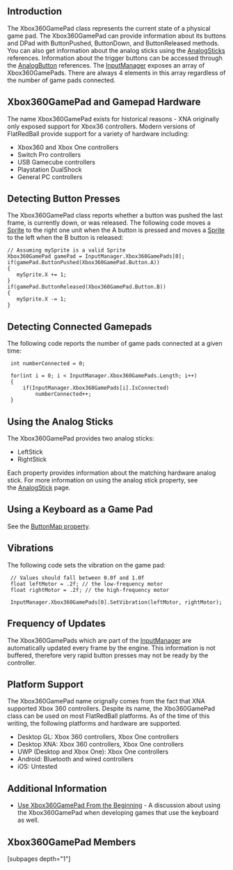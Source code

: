 ## Introduction

The Xbox360GamePad class represents the current state of a physical game pad. The Xbox360GamePad can provide information about its buttons and DPad with ButtonPushed, ButtonDown, and ButtonReleased methods. You can also get information about the analog sticks using the [AnalogSticks](/frb/docs/index.php?title=FlatRedBall.Input.AnalogStick "FlatRedBall.Input.AnalogStick") references. Information about the trigger buttons can be accessed through the [AnalogButton](/frb/docs/index.php?title=FlatRedBall.Input.AnalogButton&action=edit&redlink=1 "FlatRedBall.Input.AnalogButton (page does not exist)") references. The [InputManager](/frb/docs/index.php?title=FlatRedBall.Input.InputManager "FlatRedBall.Input.InputManager") exposes an array of Xbox360GamePads. There are always 4 elements in this array regardless of the number of game pads connected.

## Xbox360GamePad and Gamepad Hardware

The name Xbox360GamePad exists for historical reasons - XNA originally only exposed support for Xbox36 controllers. Modern versions of FlatRedBall provide support for a variety of hardware including:

-   Xbox360 and Xbox One controllers
-   Switch Pro controllers
-   USB Gamecube controllers
-   Playstation DualShock
-   General PC controllers

## Detecting Button Presses

The Xbox360GamePad class reports whether a button was pushed the last frame, is currently down, or was released. The following code moves a [Sprite](/frb/docs/index.php?title=FlatRedBall.Sprite "FlatRedBall.Sprite") to the right one unit when the A button is pressed and moves a [Sprite](/frb/docs/index.php?title=FlatRedBall.Sprite "FlatRedBall.Sprite") to the left when the B button is released:

    // Assuming mySprite is a valid Sprite
    Xbox360GamePad gamePad = InputManager.Xbox360GamePads[0];
    if(gamePad.ButtonPushed(Xbox360GamePad.Button.A))
    {
       mySprite.X += 1;
    }
    if(gamePad.ButtonReleased(Xbox360GamePad.Button.B))
    {
       mySprite.X -= 1;
    }

## Detecting Connected Gamepads

The following code reports the number of game pads connected at a given time:

     int numberConnected = 0;

     for(int i = 0; i < InputManager.Xbox360GamePads.Length; i++)
     {
         if(InputManager.Xbox360GamePads[i].IsConnected)
             numberConnected++;
     }

## Using the Analog Sticks

The Xbox360GamePad provides two analog sticks:

-   LeftStick
-   RightStick

Each property provides information about the matching hardware analog stick. For more information on using the analog stick property, see the [AnalogStick](/documentation/api/flatredball/flatredball-input/flatredball-input-analogstick.md "FlatRedBall.Input.AnalogStick") page.

## Using a Keyboard as a Game Pad

See the [ButtonMap property](/frb/docs/index.php?title=FlatRedBall.Input.Xbox360GamePad.ButtonMap "FlatRedBall.Input.Xbox360GamePad.ButtonMap").

## Vibrations

The following code sets the vibration on the game pad:

     // Values should fall between 0.0f and 1.0f
     float leftMotor = .2f; // the low-frequency motor
     float rightMotor = .2f; // the high-frequency motor

     InputManager.Xbox360GamePads[0].SetVibration(leftMotor, rightMotor);

## Frequency of Updates

The Xbox360GamePads which are part of the [InputManager](/frb/docs/index.php?title=FlatRedBall.Input.InputManager "FlatRedBall.Input.InputManager") are automatically updated every frame by the engine. This information is not buffered, therefore very rapid button presses may not be ready by the controller.

## Platform Support

The Xbox360GamePad name orignally comes from the fact that XNA supported Xbox 360 controllers. Despite its name, the Xbo360GamePad class can be used on most FlatRedBall platforms. As of the time of this writing, the following platforms and hardware are supported.

-   Desktop GL: Xbox 360 controllers, Xbox One controllers
-   Desktop XNA: Xbox 360 controllers, Xbox One controllers
-   UWP (Desktop and Xbox One): Xbox One controllers
-   Android: Bluetooth and wired controllers
-   iOS: Untested

## Additional Information

-   [Use Xbox360GamePad From the Beginning](/frb/docs/index.php?title=FlatRedBall.Input.Xbox360GamePad:Use_Xbox360GamePad_From_the_Beginning "FlatRedBall.Input.Xbox360GamePad:Use Xbox360GamePad From the Beginning") - A discussion about using the Xbox360GamePad when developing games that use the keyboard as well.

## Xbox360GamePad Members

\[subpages depth="1"\]
